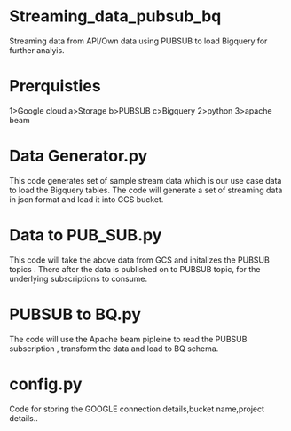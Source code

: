 # Streaming_data_pubsub_bq
Streaming data from API/Own data using PUBSUB to load  Bigquery for further analyis.


# Prerquisties 
1>Google cloud
 a>Storage
 b>PUBSUB
 c>Bigquery
2>python
3>apache beam


# Data Generator.py
This code generates set of sample stream data which is our use case data to load the Bigquery tables.
The code will generate a set of streaming data in json format and load it into GCS bucket.

# Data to PUB_SUB.py
This code will take the above data from GCS and initalizes the PUBSUB topics . There after the data is  published on to PUBSUB topic,  for the underlying subscriptions to consume. 

# PUBSUB to BQ.py
The code will use the Apache beam pipleine to read the PUBSUB subscription , transform the data and load to BQ schema. 

# config.py
Code for storing the GOOGLE connection details,bucket name,project details..


